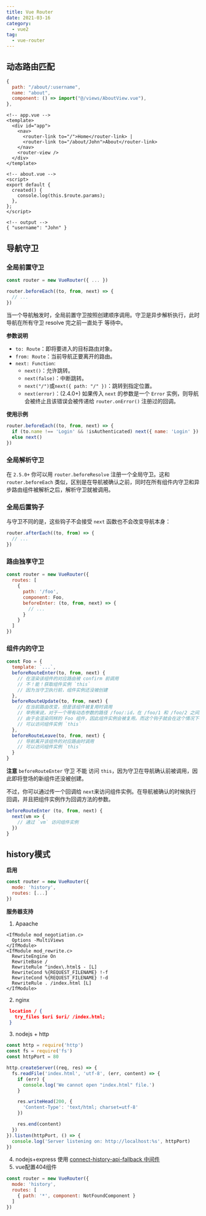 ```yaml
---
title: Vue Router
date: 2021-03-16
category:
  - vue2
tag:
  - vue-router
---
```


## 动态路由匹配

```js
{
  path: "/about/:username",
  name: "about",
  component: () => import("@/views/AboutView.vue"),
},
```

```vue
<!-- app.vue -->
<template>
  <div id="app">
    <nav>
      <router-link to="/">Home</router-link> |
      <router-link to="/about/John">About</router-link>
    </nav>
    <router-view />
  </div>
</template>

<!-- about.vue -->
<script>
export default {
  created() {
    console.log(this.$route.params);
  },
};
</script>

<!-- output -->
{ "username": "John" }
```


## 导航守卫

### 全局前置守卫
```javascript
const router = new VueRouter({ ... })

router.beforeEach((to, from, next) => {
  // ...
})
```
当一个导航触发时，全局前置守卫按照创建顺序调用。守卫是异步解析执行，此时导航在所有守卫 resolve 完之前一直处于 等待中。  

**参数说明**  
- `to: Route`：即将要进入的目标路由对象。
- `from: Route`：当前导航正要离开的路由。
- `next: Function`:
  - `next()`：允许跳转。
  - `next(false)`：中断跳转。
  - `next("/")`或`next({ path: "/" })`：跳转到指定位置。
  - `next(error)`：(2.4.0+) 如果传入 `next` 的参数是一个 `Error` 实例，则导航会被终止且该错误会被传递给 `router.onError()` 注册过的回调。

**使用示例**  
```javascript
router.beforeEach((to, from, next) => {
  if (to.name !== 'Login' && !isAuthenticated) next({ name: 'Login' })
  else next()
})
```

### 全局解析守卫
在 `2.5.0+` 你可以用 `router.beforeResolve` 注册一个全局守卫。这和 `router.beforeEach` 类似，区别是在导航被确认之前，同时在所有组件内守卫和异步路由组件被解析之后，解析守卫就被调用。

### 全局后置钩子
与守卫不同的是，这些钩子不会接受 `next` 函数也不会改变导航本身：
```javascript
router.afterEach((to, from) => {
  // ...
})
```

### 路由独享守卫
```javascript
const router = new VueRouter({
  routes: [
    {
      path: '/foo',
      component: Foo,
      beforeEnter: (to, from, next) => {
        // ...
      }
    }
  ]
})
```

### 组件内的守卫
```javascript
const Foo = {
  template: `...`,
  beforeRouteEnter(to, from, next) {
    // 在渲染该组件的对应路由被 confirm 前调用
    // 不！能！获取组件实例 `this`
    // 因为当守卫执行前，组件实例还没被创建
  },
  beforeRouteUpdate(to, from, next) {
    // 在当前路由改变，但是该组件被复用时调用
    // 举例来说，对于一个带有动态参数的路径 /foo/:id，在 /foo/1 和 /foo/2 之间跳转的时候，
    // 由于会渲染同样的 Foo 组件，因此组件实例会被复用。而这个钩子就会在这个情况下被调用。
    // 可以访问组件实例 `this`
  },
  beforeRouteLeave(to, from, next) {
    // 导航离开该组件的对应路由时调用
    // 可以访问组件实例 `this`
  }
}
```

**注意**
`beforeRouteEnter` 守卫 不能 访问 `this`，因为守卫在导航确认前被调用，因此即将登场的新组件还没被创建。

不过，你可以通过传一个回调给 `next`来访问组件实例。在导航被确认的时候执行回调，并且把组件实例作为回调方法的参数。
```javascript
beforeRouteEnter (to, from, next) {
  next(vm => {
    // 通过 `vm` 访问组件实例
  })
}
```

## history模式
**启用**
```javascript
const router = new VueRouter({
  mode: 'history',
  routes: [...]
})
```

**服务器支持**
1. Apaache
```text
<IfModule mod_negotiation.c>
  Options -MultiViews
</IfModule>
<IfModule mod_rewrite.c>
  RewriteEngine On
  RewriteBase /
  RewriteRule ^index\.html$ - [L]
  RewriteCond %{REQUEST_FILENAME} !-f
  RewriteCond %{REQUEST_FILENAME} !-d
  RewriteRule . /index.html [L]
</IfModule>
```
2. nginx
```json
 location / {
   try_files $uri $uri/ /index.html;
 }
```
3. nodejs + http
```javascript
const http = require('http')
const fs = require('fs')
const httpPort = 80

http.createServer((req, res) => {
  fs.readFile('index.html', 'utf-8', (err, content) => {
    if (err) {
      console.log('We cannot open "index.html" file.')
    }

    res.writeHead(200, {
      'Content-Type': 'text/html; charset=utf-8'
    })

    res.end(content)
  })
}).listen(httpPort, () => {
  console.log('Server listening on: http://localhost:%s', httpPort)
})
```
4. nodejs+express
   使用 [connect-history-api-fallback 中间件](https://github.com/bripkens/connect-history-api-fallback)
5. vue配置404组件
```javascript
const router = new VueRouter({
  mode: 'history',
  routes: [
    { path: '*', component: NotFoundComponent }
  ]
})
```

